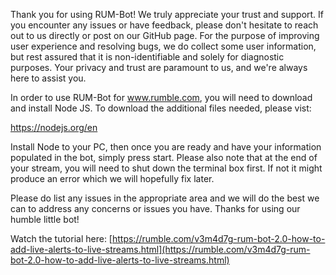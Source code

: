 Thank you for using RUM-Bot! We truly appreciate your trust and support. If you encounter any issues or have feedback, please don't hesitate to reach out to us directly or post on our GitHub page. For the purpose of improving user experience and resolving bugs, we do collect some user information, but rest assured that it is non-identifiable and solely for diagnostic purposes. Your privacy and trust are paramount to us, and we're always here to assist you.

In order to use RUM-Bot for www.rumble.com, you will need to download and install Node JS. To download the additional files needed, please vist:

https://nodejs.org/en

Install Node to your PC, then once you are ready and have your information populated in the bot, simply press start. Please also note that at the end of your stream, you will need to shut down the terminal box first. If not it might produce an error which we will hopefully fix later.

Please do list any issues in the appropriate area and we will do the best we can to address any concerns or issues you have. Thanks for using our humble little bot!

Watch the tutorial here: [https://rumble.com/v3m4d7g-rum-bot-2.0-how-to-add-live-alerts-to-live-streams.html](https://rumble.com/v3m4d7g-rum-bot-2.0-how-to-add-live-alerts-to-live-streams.html)
